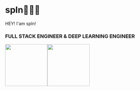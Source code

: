 # spln👨🏻‍💻
HEY! I'am spln!
### **FULL STACK ENGINEER** & **DEEP LEARNING ENGINEER**
<!-- 金色提交数据 -->
<img align="" height="137px" src="https://github-readme-stats.vercel.app/api?username=spln13&hide_title=true&hide_border=true&show_icons=true&include_all_commits=true&line_height=21&bg_color=0,EC6C6C,FFD479,FFFC79,73FA79&theme=graywhite&locale=cn" /><img align="" height="137px" src="https://github-readme-stats.vercel.app/api/top-langs/?username=spln13&hide_title=true&hide_border=true&layout=compact&bg_color=0,73FA79,73FDFF,D783FF&theme=graywhite&locale=cn" />
